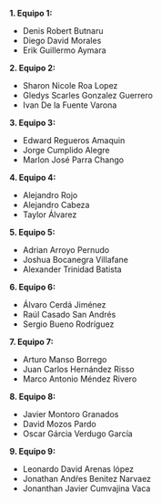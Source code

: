 **1. Equipo 1:**
* Denis Robert Butnaru
* Diego David Morales
* Erik Guillermo Aymara
  
**2. Equipo 2:**
* Sharon Nicole Roa Lopez
* Gledys Scarles Gonzalez Guerrero
* Ivan De la Fuente Varona

**3. Equipo 3:**
* Edward Regueros Amaquin
* Jorge Cumplido Alegre
* Marlon José Parra Chango

**4. Equipo 4:**
* Alejandro Rojo
* Alejandro Cabeza
* Taylor Álvarez

**5. Equipo 5:**
* Adrian Arroyo Pernudo
* Joshua Bocanegra Villafane
* Alexander Trinidad Batista

**6. Equipo 6:**
* Álvaro Cerdá Jiménez
* Raúl Casado San Andrés
* Sergio Bueno Rodríguez

**7. Equipo 7:**
* Arturo Manso Borrego
* Juan Carlos Hernández Risso
* Marco Antonio Méndez Rivero

**8. Equipo 8:**
* Javier Montoro Granados
* David Mozos Pardo
* Oscar Gárcia Verdugo García

**9. Equipo 9:**
* Leonardo David Arenas lópez
* Jonathan Andŕes Benitez Narvaez
* Jonanthan Javier Cumvajina Vaca
